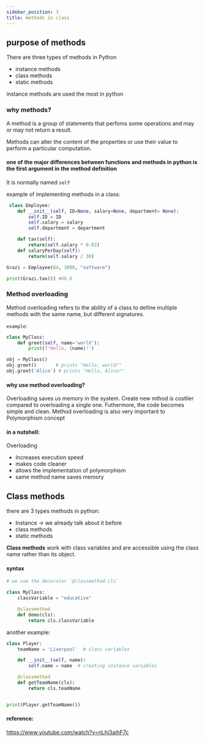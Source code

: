 ```yaml
---
sidebar_position: 3
title: methods in class
---
```


## purpose of methods

There are three types of methods in Python

- instance methods
- class methods
- static methods

instance methods are used the most in python

### why methods?

A method is a group of statements that perfoms some operations and may or may not return a result.

Methods can alter the content of the properties or use their value to perform a particular computation.

#### one of the major differences between functions and methods in python is the first argument in the method definition

It is normally named `self`

example of implementing methods in a class:

```py
 class Employee:
    def __init__(self, ID=None, salary=None, department= None):
        self.ID = ID
        self.salary = salary
        self.department = department

    def tax(self):
        return(self.salary * 0.02)
    def salaryPerDay(self):
        return(self.salary / 30)

Grazi = Employee(84, 3000, "software")

print(Grazi.tax()) #60.0

```

### Method overloading

Method overloading refers to the ability of a class to define multiple methods with the same name, but different signatures.

`example`:

```py
class MyClass:
    def greet(self, name='world'):
        print(f'Hello, {name}!')

obj = MyClass()
obj.greet()       # prints "Hello, world!"
obj.greet('Alice') # prints "Hello, Alice!"
```

#### why use method overloading?

Overloading saves us memory in the system. Create new mthod is costlier compared to overloading a single one.
Futhermore, the code becomes simple and clean. Method overloading is also very important to Polymorphism concept

#### in a nutshell:

Overloading

- Increases execution speed
- makes code cleaner
- allows the implementation of polymorphism
- same method name saves memory

## Class methods

there are 3 types methods in python:

- Instance -> we already talk about it before
- class methods
- static methods

**Class methods** work with class variables and are accessible using the class name rather than its object.

#### syntax

```py
# we use the decorator `@classmethod.cls`

class MyClass:
    classVariable = "educative"

    @classmethod
    def demo(cls):
        return cls.classVariable
```

another example:

```py
class Player:
    teamName = 'Liverpool'  # class variables

    def __init__(self, name):
        self.name = name  # creating instance variables

    @classmethod
    def getTeamName(cls):
        return cls.teamName


print(Player.getTeamName())
```

#### reference: 
https://www.youtube.com/watch?v=nLhj3aihF7c